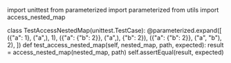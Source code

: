 import unittest
from parameterized import parameterized
from utils import access_nested_map

class TestAccessNestedMap(unittest.TestCase):
    @parameterized.expand([
        ({"a": 1}, ("a",), 1),
        ({"a": {"b": 2}}, ("a",), {"b": 2}),
        ({"a": {"b": 2}}, ("a", "b"), 2),
    ])
    def test_access_nested_map(self, nested_map, path, expected):
        result = access_nested_map(nested_map, path)
        self.assertEqual(result, expected)
